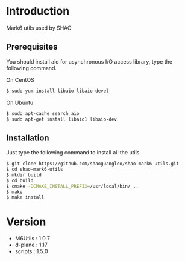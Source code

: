 # Introduction 

Mark6 utils used by SHAO

## Prerequisites

You should install aio for asynchronous I/O access library, type the following command.

On CentOS

```bash
$ sudo yum install libaio libaio-devel
```
On Ubuntu
```bash
$ sudo apt-cache search aio
$ sudo apt-get install libaio1 libaio-dev
```

## Installation

Just type the following command to install all the utils

```bash
$ git clone https://github.com/shaoguangleo/shao-mark6-utils.git
$ cd shao-mark6-utils
$ mkdir build
$ cd build
$ cmake -DCMAKE_INSTALL_PREFIX=/usr/local/bin/ .. 
$ make 
$ make install
```

# Version

- M6Utils : 1.0.7
- d-plane : 1.17
- scripts : 1.5.0
